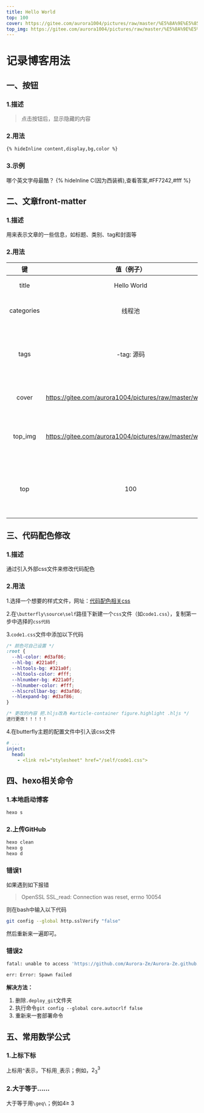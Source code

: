 ```yaml
---
title: Hello World
top: 100
cover: https://gitee.com/aurora1004/pictures/raw/master/%E5%8A%9E%E5%85%AC%E7%94%A8%E5%93%81,%E7%99%BD%E8%89%B2%E8%83%8C%E6%99%AF,%E5%AD%A6%E6%A0%A1%E7%94%A8%E5%93%81,%E9%9D%99%E6%AD%A2%E7%9A%84,%E9%87%8D%E8%BF%94%E6%A0%A1%E5%9B%AD,%E8%AE%A2%E4%B9%A6%E6%9C%BA,%E5%8D%B7%E7%AC%94%E5%88%80,%E9%93%85%E7%AC%94,%E6%B0%B4%E7%AC%94,%E6%95%99%E8%82%B2.jpg
top_img: https://gitee.com/aurora1004/pictures/raw/master/%E5%8A%9E%E5%85%AC%E7%94%A8%E5%93%81,%E7%99%BD%E8%89%B2%E8%83%8C%E6%99%AF,%E5%AD%A6%E6%A0%A1%E7%94%A8%E5%93%81,%E9%9D%99%E6%AD%A2%E7%9A%84,%E9%87%8D%E8%BF%94%E6%A0%A1%E5%9B%AD,%E8%AE%A2%E4%B9%A6%E6%9C%BA,%E5%8D%B7%E7%AC%94%E5%88%80,%E9%93%85%E7%AC%94,%E6%B0%B4%E7%AC%94,%E6%95%99%E8%82%B2.jpg
---
```

# 记录博客用法

## 一、按钮

### 1.描述

> 点击按钮后，显示隐藏的内容

### 2.用法

```markdown
{% hideInline content,display,bg,color %}
```

### 3.示例

哪个英文字母最酷？ {% hideInline C(因为西装裤),查看答案,#FF7242,#fff %}

## 二、文章front-matter

### 1.描述

用来表示文章的一些信息，如标题、类别、tag和封面等

### 2.用法

|     键     |                        值（例子）                        |          描述          |
| :--------: | :------------------------------------------------------: | :--------------------: |
|   title    |                       Hello World                        |        文章标题        |
| categories |                          线程池                          |      文章类别所属      |
|    tags    |                        -tag: 源码                        |  文章标签，可包含多个  |
|   cover    | https://gitee.com/aurora1004/pictures/raw/master/wps.jpg |       文章外封面       |
|  top_img   | https://gitee.com/aurora1004/pictures/raw/master/wps.jpg |   文章内部，顶部图片   |
|    top     |                           100                            | 权重值，越大越容易置顶 |

## 三、代码配色修改

### 1.描述

通过引入外部css文件来修改代码配色

### 2.用法

1.选择一个想要的样式文件，网址：[代码配色相关css](https://github.com/highlightjs/highlight.js/tree/main/src/styles)

2.在`\butterfly\source\self`路径下新建一个`css`文件（如`code1.css`），复制第一步中选择的`css代码`

3.`code1.css`文件中添加以下代码

```css
/* 颜色可自己设置 */
:root {
  --hl-color: #d3af86;
  --hl-bg: #221a0f;
  --hltools-bg: #321a0f;
  --hltools-color: #fff;
  --hlnumber-bg: #221a0f;
  --hlnumber-color: #fff;
  --hlscrollbar-bg: #d3af86;
  --hlexpand-bg: #d3af86;
} 

/* 更改的內容 把.hljs改為 #article-container figure.highlight .hljs */
进行更改！！！！！
```

4.在butterfly主题的配置文件中引入该css文件

```yml
# ...
inject:
  head:
    - <link rel="stylesheet" href="/self/code1.css">    
```

## 四、hexo相关命令

### 1.本地启动博客

```bash
hexo s
```

### 2.上传GitHub

```bash
hexo clean
hexo g
hexo d
```

### 错误1

如果遇到如下报错

> OpenSSL SSL_read: Connection was reset, errno 10054

则在bash中输入以下代码

```bash
git config --global http.sslVerify "false"
```

然后重新来一遍即可。

### 错误2

```bash
fatal: unable to access 'https://github.com/Aurora-Ze/Aurora-Ze.github.io.git/': Failed to connect to github.com port 443: Timed out

err: Error: Spawn failed
```

**解决方法：**

1. 删除`.deploy_git`文件夹
2. 执行命令`git config --global core.autocrlf false`
3. 重新来一套部署命令

## 五、常用数学公式

### 1.上标下标

上标用`^`表示，下标用`_`表示；例如，$2^3_3$

### 2.大于等于……

大于等于用`\geq\`；例如$4 \geq\ 3$




